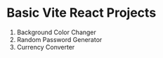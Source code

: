 # Basic Vite React Projects

1. Background Color Changer
2. Random Password Generator
3. Currency Converter

